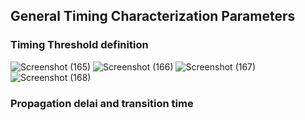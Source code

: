## General Timing Characterization Parameters
### <a name="Timing-Threshold-definition"></a>Timing Threshold definition
![Screenshot (165)](https://github.com/Sairamvanam/-NASSCOM-VSD-SoC-Design-Program/assets/163321291/03895bb7-c32e-4ba8-8222-e4196f962167)
![Screenshot (166)](https://github.com/Sairamvanam/-NASSCOM-VSD-SoC-Design-Program/assets/163321291/f2a2f47b-218c-4537-94a0-595bbb7e5893)
![Screenshot (167)](https://github.com/Sairamvanam/-NASSCOM-VSD-SoC-Design-Program/assets/163321291/d617a7e5-94d0-40f4-a7a5-ae497e63d1bb)
![Screenshot (168)](https://github.com/Sairamvanam/-NASSCOM-VSD-SoC-Design-Program/assets/163321291/565d1163-0824-4f19-8c89-b3de6cc736f3)

### <a name="Propagation-delai-and-transition-time"></a>Propagation delai and transition time

